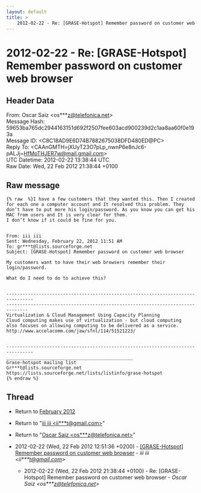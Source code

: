 ```yaml
---
layout: default
title: >
    2012-02-22 - Re: [GRASE-Hotspot] Remember password on customer web browser
---
```


# 2012-02-22 - Re: [GRASE-Hotspot] Remember password on customer web browser

## Header Data

From: Oscar Saiz \<os***z@telefonica.net\><br>
Message Hash: 59653ba765dc2944163151d692f2507fee603acd900239d2c1aa8aa60f0e193a<br>
Message ID: \<C8C18AD9E6D74B7882675038DFD480ED@PC\><br>
Reply To: \<CAAnGMTH=jXUyT23O7pLp_nwnP6e8nJc6-pALJj=HfMoTHJER7w@mail.gmail.com\><br>
UTC Datetime: 2012-02-22 13:38:44 UTC<br>
Raw Date: Wed, 22 Feb 2012 21:38:44 +0100<br>

## Raw message

```
{% raw  %}I have a few customers that they wanted this. Then I created for each one a computer account and It resolved this problem. They don’t have to put more his login/password. As you know you can get his MAC from users and It is very clear for them.
I don’t know if it could be fine for you.


From: iii iii 
Sent: Wednesday, February 22, 2012 11:51 AM
To: gr***t@lists.sourceforge.net 
Subject: [GRASE-Hotspot] Remember password on customer web browser

My customers want to have their web browsers remember their login/password.

What do I need to do to achieve this?


--------------------------------------------------------------------------------
------------------------------------------------------------------------------
Virtualization & Cloud Management Using Capacity Planning
Cloud computing makes use of virtualization - but cloud computing 
also focuses on allowing computing to be delivered as a service.
http://www.accelacomm.com/jaw/sfnl/114/51521223/ 


--------------------------------------------------------------------------------
_______________________________________________
Grase-hotspot mailing list
Gr***t@lists.sourceforge.net
https://lists.sourceforge.net/lists/listinfo/grase-hotspot
{% endraw %}
```

## Thread

+ Return to [February 2012](/archive/2012/02)

+ Return to "[iii iii <ii***t<span>@</span>gmail.com>](/authors/ii___t_at_gmail_com)"
+ Return to "[Oscar Saiz <os***z<span>@</span>telefonica.net>](/authors/os___z_at_telefonica_net)"

+ 2012-02-22 (Wed, 22 Feb 2012 12:51:36 +0200) - [[GRASE-Hotspot] Remember password on customer web browser](/archive/2012/02/921a0733ae4d5ee99e8d3f416c87654e2dab39816ec394e04d7b33d355ea09c8) - _iii iii \<ii***t@gmail.com\>_
  + 2012-02-22 (Wed, 22 Feb 2012 21:38:44 +0100) - Re: [GRASE-Hotspot] Remember password on customer web browser - _Oscar Saiz \<os***z@telefonica.net\>_

